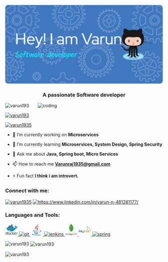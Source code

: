 ![logo](https://github.com/Varun193/Varun193/blob/main/github-header.png)
<h3 align="center">A passionate Software developer</h3>
<img align="right" alt="coding" width="400" src="https://i.pinimg.com/originals/e8/f4/53/e8f453469a3ec97ecd354df465d73913.gif">

<p align="left"> <img src="https://komarev.com/ghpvc/?username=varun193&label=Profile%20views&color=0e75b6&style=flat" alt="varun193" /> </p>

<p align="left"> <a href="https://github.com/ryo-ma/github-profile-trophy"><img src="https://github-profile-trophy.vercel.app/?username=varun193" alt="varun193" /></a> </p>

<p align="left"> <a href="https://twitter.com/varun1935" target="blank"><img src="https://img.shields.io/twitter/follow/varun1935?logo=twitter&style=for-the-badge" alt="varun1935" /></a> </p>

- 🔭 I’m currently working on **Microservices**

- 🌱 I’m currently learning **Microservices, System Design, Spring Security**

- 💬 Ask me about **Java, Spring boot, Micro Services**

- 📫 How to reach me **Varunraj1935@gmail.com**

- ⚡ Fun fact **I think i am introvert.**

<h3 align="left">Connect with me:</h3>
<p align="left">
<a href="https://twitter.com/varun1935" target="blank"><img align="center" src="https://raw.githubusercontent.com/rahuldkjain/github-profile-readme-generator/master/src/images/icons/Social/twitter.svg" alt="varun1935" height="30" width="40" /></a>
<a href="https://linkedin.com/in/https://www.linkedin.com/in/varun-n-481281177/" target="blank"><img align="center" src="https://raw.githubusercontent.com/rahuldkjain/github-profile-readme-generator/master/src/images/icons/Social/linked-in-alt.svg" alt="https://www.linkedin.com/in/varun-n-481281177/" height="30" width="40" /></a>
</p>

<h3 align="left">Languages and Tools:</h3>
<p align="left"> <a href="https://www.docker.com/" target="_blank" rel="noreferrer"> <img src="https://raw.githubusercontent.com/devicons/devicon/master/icons/docker/docker-original-wordmark.svg" alt="docker" width="40" height="40"/> </a> <a href="https://git-scm.com/" target="_blank" rel="noreferrer"> <img src="https://www.vectorlogo.zone/logos/git-scm/git-scm-icon.svg" alt="git" width="40" height="40"/> </a> <a href="https://www.java.com" target="_blank" rel="noreferrer"> <img src="https://raw.githubusercontent.com/devicons/devicon/master/icons/java/java-original.svg" alt="java" width="40" height="40"/> </a> <a href="https://www.jenkins.io" target="_blank" rel="noreferrer"> <img src="https://www.vectorlogo.zone/logos/jenkins/jenkins-icon.svg" alt="jenkins" width="40" height="40"/> </a> <a href="https://www.mongodb.com/" target="_blank" rel="noreferrer"> <img src="https://raw.githubusercontent.com/devicons/devicon/master/icons/mongodb/mongodb-original-wordmark.svg" alt="mongodb" width="40" height="40"/> </a> <a href="https://www.mysql.com/" target="_blank" rel="noreferrer"> <img src="https://raw.githubusercontent.com/devicons/devicon/master/icons/mysql/mysql-original-wordmark.svg" alt="mysql" width="40" height="40"/> </a> <a href="https://spring.io/" target="_blank" rel="noreferrer"> <img src="https://www.vectorlogo.zone/logos/springio/springio-icon.svg" alt="spring" width="40" height="40"/> </a> </p>

<p><img align="left" src="https://github-readme-stats.vercel.app/api/top-langs?username=varun193&show_icons=true&locale=en&layout=compact" alt="varun193" /></p>

<p>&nbsp;<img align="center" src="https://github-readme-stats.vercel.app/api?username=varun193&show_icons=true&locale=en" alt="varun193" /></p>

<p><img align="center" src="https://github-readme-streak-stats.herokuapp.com/?user=varun193&" alt="varun193" /></p>
